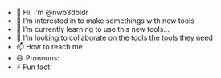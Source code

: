 - 👋 Hi, I’m @nwb3dbldr
- 👀 I’m interested in to make somethings with new tools
- 🌱 I’m currently learning to use this new tools... 
- 💞️ I’m looking to collaborate on the tools the tools they need
- 📫 How to reach me
- 😄 Pronouns: 
- ⚡ Fun fact: 

<!---
nwb3dbldr/nwb3dbldr is a ✨ special ✨ repository because its `README.md` (this file) appears on your GitHub profile.
You can click the Preview link to take a look at your changes.
--->
